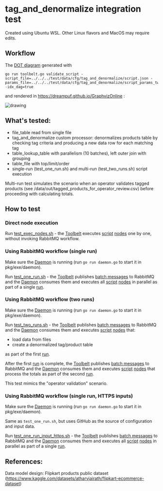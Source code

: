 # tag_and_denormalize integration test

Created using Ubuntu WSL. Other Linux flavors and MacOS may require edits.

## Workflow

The [DOT diagram](../../doc/glossary.md#dot-diagrams) generated with
```
go run toolbelt.go validate_script -script_file=../../../test/data/cfg/tag_and_denormalize/script.json -params_file=../../../test/data/cfg/tag_and_denormalize/script_params_two_runs.json -idx_dag=true
```
and rendered in https://dreampuf.github.io/GraphvizOnline :

![drawing](../../doc/dot-tag-and-denormalize.svg)

## What's tested:

- file_table read from single file
- tag_and_denormalize custom processor: denormalizes products table by checking tag criteria and producing a new data row for each matching tag
- table_lookup_table with parallelism (10 batches), left outer join with grouping
- table_file with top/limit/order
- single-run (test_one_run.sh) and multi-run (test_two_runs.sh) script execution

Multi-run test simulates the scenario when an operator validates tagged products (see /data/out/tagged_products_for_operator_review.csv) before proceeding with calculating totals.

## How to test

### Direct node execution

Run [test_exec_nodes.sh](test_exec_nodes.sh)  - the [Toolbelt](../../doc/glossary.md#toolbelt) executes [script](script.json) [nodes](../../doc/glossary.md#script-node) one by one, without invoking RabbitMQ workflow.

### Using RabbitMQ workflow (single run)

Make sure the [Daemon](../../doc/glossary.md#daemon) is running (run `go run daemon.go` to start it in pkg/exe/daemon).

Run [test_one_run.sh](test_one_run.sh) - the [Toolbelt](../../doc/glossary.md#toolbelt) publishes [batch messages](../../doc/glossary.md#data-batch) to RabbitMQ and the [Daemon](../../doc/glossary.md#daemon) consumes them and executes all [script](script.json) [nodes](../../doc/glossary.md#script-node) in parallel as part of a single [run](../../doc/glossary.md#run).

### Using RabbitMQ workflow (two runs)

Make sure the [Daemon](../../doc/glossary.md#daemon) is running (run `go run daemon.go` to start it in pkg/exe/daemon).

Run [test_two_runs.sh](test_two_runs.sh) - the [Toolbelt](../../doc/glossary.md#toolbelt) publishes [batch messages](../../doc/glossary.md#data-batch) to RabbitMQ and the [Daemon](../../doc/glossary.md#daemon) consumes them and executes [script](script.json) [nodes](../../doc/glossary.md#script-node) that:
- load data from files
- create a denormalized tag/product table

as part of the first [run](../../doc/glossary.md#run).

After the first [run](../../doc/glossary.md#run) is complete, the [Toolbelt](../../doc/glossary.md#toolbelt) publishes [batch messages](../../doc/glossary.md#data-batch) to RabbitMQ and the [Daemon](../../doc/glossary.md#daemon) consumes them and executes [script](script.json) [nodes](../../doc/glossary.md#script-node) that process the totals as part of the second [run](../../doc/glossary.md#run).

This test mimics the "operator validation" scenario.

### Using RabbitMQ workflow (single run, HTTPS inputs)

Make sure the [Daemon](../../doc/glossary.md#daemon) is running (run `go run daemon.go` to start it in pkg/exe/daemon).

Same as `test_one_run.sh`, but uses GitHub as the source of configuration and input data.

Run [test_one_run_input_https.sh](test_one_run_input_https.sh) - the [Toolbelt](../../doc/glossary.md#toolbelt) publishes [batch messages](../../doc/glossary.md#data-batch) to RabbitMQ and the [Daemon](../../doc/glossary.md#daemon) consumes them and executes all [script](script.json) [nodes](../../doc/glossary.md#script-node) in parallel as part of a single [run](../../doc/glossary.md#run).

## References:

Data model design: Flipkart products public dataset (https://www.kaggle.com/datasets/atharvjairath/flipkart-ecommerce-dataset)